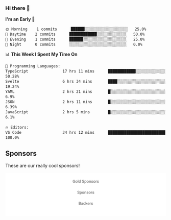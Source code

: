 ### Hi there 👋

<!--
**alexanderniebuhr/alexanderniebuhr** is a ✨ _special_ ✨ repository because its `README.md` (this file) appears on your GitHub profile.

Here are some ideas to get you started:

- 🔭 I’m currently working on ...
- 🌱 I’m currently learning ...
- 👯 I’m looking to collaborate on ...
- 🤔 I’m looking for help with ...
- 💬 Ask me about ...
- 📫 How to reach me: ...
- 😄 Pronouns: ...
- ⚡ Fun fact: ...
-->

<!--START_SECTION:waka-->
**I'm an Early 🐤** 

```text
🌞 Morning    1 commits      ██████░░░░░░░░░░░░░░░░░░░   25.0% 
🌆 Daytime    2 commits      ████████████░░░░░░░░░░░░░   50.0% 
🌃 Evening    1 commits      ██████░░░░░░░░░░░░░░░░░░░   25.0% 
🌙 Night      0 commits      ░░░░░░░░░░░░░░░░░░░░░░░░░   0.0%

```


📊 **This Week I Spent My Time On** 

```text
💬 Programming Languages: 
TypeScript               17 hrs 11 mins      ████████████░░░░░░░░░░░░░   50.28% 
Svelte                   6 hrs 34 mins       ████░░░░░░░░░░░░░░░░░░░░░   19.24% 
YAML                     2 hrs 21 mins       █░░░░░░░░░░░░░░░░░░░░░░░░   6.9% 
JSON                     2 hrs 11 mins       █░░░░░░░░░░░░░░░░░░░░░░░░   6.39% 
JavaScript               2 hrs 5 mins        █░░░░░░░░░░░░░░░░░░░░░░░░   6.1%

🔥 Editors: 
VS Code                  34 hrs 12 mins      █████████████████████████   100.0%

```


<!--END_SECTION:waka-->

## Sponsors

These are our really cool sponsors!

<!-- sponsors -->

<!-- sponsors -->

<p align="center">
  <a href="https://github.com/sponsors/alexanderniebuhr">
    <img src='./sponsors.svg'/>
  </a>
</p>
